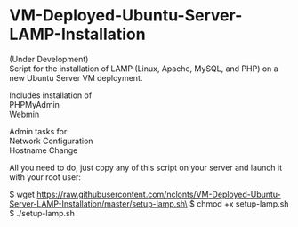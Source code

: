 # VM-Deployed-Ubuntu-Server-LAMP-Installation
(Under Development)\
Script for the installation of LAMP (Linux, Apache, MySQL, and PHP) on a new Ubuntu Server VM deployment. 

Includes installation of\
PHPMyAdmin\
Webmin

Admin tasks for:\
Network Configuration\
Hostname Change

All you need to do, just copy any of this script on your server and launch it with your root user:

$ wget https://raw.githubusercontent.com/nclonts/VM-Deployed-Ubuntu-Server-LAMP-Installation/master/setup-lamp.sh\
$ chmod +x setup-lamp.sh\
$ ./setup-lamp.sh
